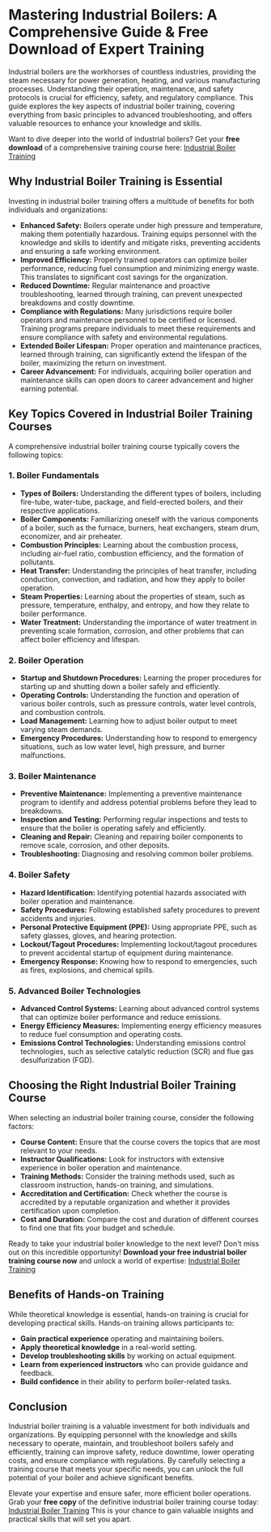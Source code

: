 # Mastering Industrial Boilers: A Comprehensive Guide & Free Download of Expert Training

Industrial boilers are the workhorses of countless industries, providing the steam necessary for power generation, heating, and various manufacturing processes. Understanding their operation, maintenance, and safety protocols is crucial for efficiency, safety, and regulatory compliance. This guide explores the key aspects of industrial boiler training, covering everything from basic principles to advanced troubleshooting, and offers valuable resources to enhance your knowledge and skills.

Want to dive deeper into the world of industrial boilers? Get your **free download** of a comprehensive training course here: [Industrial Boiler Training](https://udemywork.com/industrial-boiler-training-courses)

## Why Industrial Boiler Training is Essential

Investing in industrial boiler training offers a multitude of benefits for both individuals and organizations:

*   **Enhanced Safety:** Boilers operate under high pressure and temperature, making them potentially hazardous. Training equips personnel with the knowledge and skills to identify and mitigate risks, preventing accidents and ensuring a safe working environment.
*   **Improved Efficiency:** Properly trained operators can optimize boiler performance, reducing fuel consumption and minimizing energy waste. This translates to significant cost savings for the organization.
*   **Reduced Downtime:** Regular maintenance and proactive troubleshooting, learned through training, can prevent unexpected breakdowns and costly downtime.
*   **Compliance with Regulations:** Many jurisdictions require boiler operators and maintenance personnel to be certified or licensed. Training programs prepare individuals to meet these requirements and ensure compliance with safety and environmental regulations.
*   **Extended Boiler Lifespan:** Proper operation and maintenance practices, learned through training, can significantly extend the lifespan of the boiler, maximizing the return on investment.
*   **Career Advancement:** For individuals, acquiring boiler operation and maintenance skills can open doors to career advancement and higher earning potential.

## Key Topics Covered in Industrial Boiler Training Courses

A comprehensive industrial boiler training course typically covers the following topics:

### 1. Boiler Fundamentals

*   **Types of Boilers:** Understanding the different types of boilers, including fire-tube, water-tube, package, and field-erected boilers, and their respective applications.
*   **Boiler Components:** Familiarizing oneself with the various components of a boiler, such as the furnace, burners, heat exchangers, steam drum, economizer, and air preheater.
*   **Combustion Principles:** Learning about the combustion process, including air-fuel ratio, combustion efficiency, and the formation of pollutants.
*   **Heat Transfer:** Understanding the principles of heat transfer, including conduction, convection, and radiation, and how they apply to boiler operation.
*   **Steam Properties:** Learning about the properties of steam, such as pressure, temperature, enthalpy, and entropy, and how they relate to boiler performance.
*   **Water Treatment:** Understanding the importance of water treatment in preventing scale formation, corrosion, and other problems that can affect boiler efficiency and lifespan.

### 2. Boiler Operation

*   **Startup and Shutdown Procedures:** Learning the proper procedures for starting up and shutting down a boiler safely and efficiently.
*   **Operating Controls:** Understanding the function and operation of various boiler controls, such as pressure controls, water level controls, and combustion controls.
*   **Load Management:** Learning how to adjust boiler output to meet varying steam demands.
*   **Emergency Procedures:** Understanding how to respond to emergency situations, such as low water level, high pressure, and burner malfunctions.

### 3. Boiler Maintenance

*   **Preventive Maintenance:** Implementing a preventive maintenance program to identify and address potential problems before they lead to breakdowns.
*   **Inspection and Testing:** Performing regular inspections and tests to ensure that the boiler is operating safely and efficiently.
*   **Cleaning and Repair:** Cleaning and repairing boiler components to remove scale, corrosion, and other deposits.
*   **Troubleshooting:** Diagnosing and resolving common boiler problems.

### 4. Boiler Safety

*   **Hazard Identification:** Identifying potential hazards associated with boiler operation and maintenance.
*   **Safety Procedures:** Following established safety procedures to prevent accidents and injuries.
*   **Personal Protective Equipment (PPE):** Using appropriate PPE, such as safety glasses, gloves, and hearing protection.
*   **Lockout/Tagout Procedures:** Implementing lockout/tagout procedures to prevent accidental startup of equipment during maintenance.
*   **Emergency Response:** Knowing how to respond to emergencies, such as fires, explosions, and chemical spills.

### 5. Advanced Boiler Technologies

*   **Advanced Control Systems:** Learning about advanced control systems that can optimize boiler performance and reduce emissions.
*   **Energy Efficiency Measures:** Implementing energy efficiency measures to reduce fuel consumption and operating costs.
*   **Emissions Control Technologies:** Understanding emissions control technologies, such as selective catalytic reduction (SCR) and flue gas desulfurization (FGD).

## Choosing the Right Industrial Boiler Training Course

When selecting an industrial boiler training course, consider the following factors:

*   **Course Content:** Ensure that the course covers the topics that are most relevant to your needs.
*   **Instructor Qualifications:** Look for instructors with extensive experience in boiler operation and maintenance.
*   **Training Methods:** Consider the training methods used, such as classroom instruction, hands-on training, and simulations.
*   **Accreditation and Certification:** Check whether the course is accredited by a reputable organization and whether it provides certification upon completion.
*   **Cost and Duration:** Compare the cost and duration of different courses to find one that fits your budget and schedule.

Ready to take your industrial boiler knowledge to the next level? Don't miss out on this incredible opportunity! **Download your free industrial boiler training course now** and unlock a world of expertise: [Industrial Boiler Training](https://udemywork.com/industrial-boiler-training-courses)

## Benefits of Hands-on Training

While theoretical knowledge is essential, hands-on training is crucial for developing practical skills. Hands-on training allows participants to:

*   **Gain practical experience** operating and maintaining boilers.
*   **Apply theoretical knowledge** in a real-world setting.
*   **Develop troubleshooting skills** by working on actual equipment.
*   **Learn from experienced instructors** who can provide guidance and feedback.
*   **Build confidence** in their ability to perform boiler-related tasks.

## Conclusion

Industrial boiler training is a valuable investment for both individuals and organizations. By equipping personnel with the knowledge and skills necessary to operate, maintain, and troubleshoot boilers safely and efficiently, training can improve safety, reduce downtime, lower operating costs, and ensure compliance with regulations. By carefully selecting a training course that meets your specific needs, you can unlock the full potential of your boiler and achieve significant benefits.

Elevate your expertise and ensure safer, more efficient boiler operations. Grab your **free copy** of the definitive industrial boiler training course today: [Industrial Boiler Training](https://udemywork.com/industrial-boiler-training-courses) This is your chance to gain valuable insights and practical skills that will set you apart.
